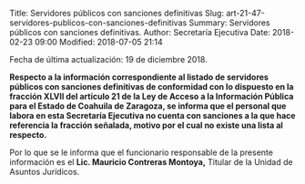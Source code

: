 Title: Servidores públicos con sanciones definitivas
Slug: art-21-47-servidores-publicos-con-sanciones-definitivas
Summary: Servidores públicos con sanciones definitivas.
Author: Secretaría Ejecutiva
Date: 2018-02-23 09:00
Modified: 2018-07-05 21:14


Fecha de última actualización: 19 de diciembre 2018.

**Respecto a la información correspondiente al listado de servidores públicos con sanciones definitivas de conformidad con lo dispuesto en la fracción XLVII del artículo 21 de la Ley de Acceso a la Información Pública para el Estado de Coahuila de Zaragoza, se informa que el personal que labora en esta Secretaría Ejecutiva no cuenta con sanciones a la que hace referencia la fracción señalada, motivo por el cual no existe una lista al respecto.**

Por lo que se le informa que el funcionario responsable de la presente información es el **Lic. Mauricio Contreras Montoya,** Titular de la Unidad de Asuntos Jurídicos.
